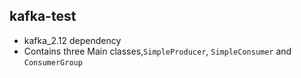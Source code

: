 ## kafka-test
* kafka_2.12 dependency
* Contains three Main classes,`SimpleProducer`, `SimpleConsumer` and `ConsumerGroup` 
